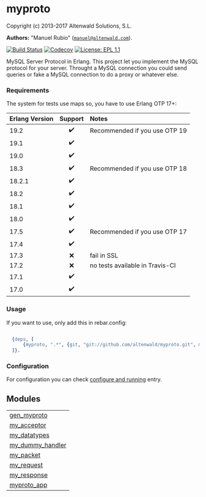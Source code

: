 

# myproto #

Copyright (c) 2013-2017 Altenwald Solutions, S.L.

__Authors:__ "Manuel Rubio" ([`manuel@altenwald.com`](mailto:manuel@altenwald.com)).

[![Build Status](https://img.shields.io/travis/altenwald/myproto/master.svg)](https://travis-ci.org/altenwald/myproto)
[![Codecov](https://img.shields.io/codecov/c/github/altenwald/myproto.svg)](https://codecov.io/gh/altenwald/myproto)
[![License: EPL 1.1](https://img.shields.io/github/license/altenwald/myproto.svg)](https://raw.githubusercontent.com/altenwald/myproto/master/COPYING)

MySQL Server Protocol in Erlang. This project let you implement the MySQL protocol for your server. Throught a MySQL connection you could send queries or fake a MySQL connection to do a proxy or whatever else.


### <a name="Requirements">Requirements</a> ###

The system for tests use maps so, you have to use Erlang OTP 17+:

| Erlang Version | Support | Notes |
|:---|:---:|:---|
| 19.2 | :heavy_check_mark: | Recommended if you use OTP 19 |
| 19.1 | :heavy_check_mark: | |
| 19.0 | :heavy_check_mark: | |
| 18.3 | :heavy_check_mark: | Recommended if you use OTP 18 |
| 18.2.1 | :heavy_check_mark: | |
| 18.2 | :heavy_check_mark: | |
| 18.1 | :heavy_check_mark: | |
| 18.0 | :heavy_check_mark: | |
| 17.5 | :heavy_check_mark: | Recommended if you use OTP 17 |
| 17.4 | :heavy_check_mark: | |
| 17.3 | :x: | fail in SSL |
| 17.2 | :x: | no tests available in Travis-CI |
| 17.1 | :heavy_check_mark: | |
| 17.0 | :heavy_check_mark: | |


### <a name="Usage">Usage</a> ###

If you want to use, only add this in rebar.config:

```erlang

  {deps, [
      {myproto, ".*", {git, "git://github.com/altenwald/myproto.git", master}}
  ]}.

```


### <a name="Configuration">Configuration</a> ###

For configuration you can check [configure and running](http://github.com/altenwald/myproto/blob/edown/doc/config.md) entry.


## Modules ##


<table width="100%" border="0" summary="list of modules">
<tr><td><a href="http://github.com/altenwald/myproto/blob/edown/doc/gen_myproto.md" class="module">gen_myproto</a></td></tr>
<tr><td><a href="http://github.com/altenwald/myproto/blob/edown/doc/my_acceptor.md" class="module">my_acceptor</a></td></tr>
<tr><td><a href="http://github.com/altenwald/myproto/blob/edown/doc/my_datatypes.md" class="module">my_datatypes</a></td></tr>
<tr><td><a href="http://github.com/altenwald/myproto/blob/edown/doc/my_dummy_handler.md" class="module">my_dummy_handler</a></td></tr>
<tr><td><a href="http://github.com/altenwald/myproto/blob/edown/doc/my_packet.md" class="module">my_packet</a></td></tr>
<tr><td><a href="http://github.com/altenwald/myproto/blob/edown/doc/my_request.md" class="module">my_request</a></td></tr>
<tr><td><a href="http://github.com/altenwald/myproto/blob/edown/doc/my_response.md" class="module">my_response</a></td></tr>
<tr><td><a href="http://github.com/altenwald/myproto/blob/edown/doc/myproto_app.md" class="module">myproto_app</a></td></tr></table>

